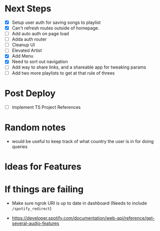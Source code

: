 
# Next Steps

- [x] Setup user auth for saving songs to playlist
- [x] Can't refresh routes outside of homepage.
- [ ] Add auto auth on page load
- [ ] Adda auth router
 - [ ] Cleanup UI
  - [ ] Elevated Artist
  - [x] Add Menu
- [x] Need to sort out navigation
- [ ] Add way to share links, and a shareable app for tweaking params
- [ ] Add two more playlists to get at that rule of threes

# Post Deploy
- [ ] Implement TS Project References

# Random notes

- would be useful to keep track of what country the user is in for doing queries

# Ideas for Features

# If things are failing

- Make sure ngrok URI is up to date in dashboard (Needs to include `/spotify_redirect`)


- https://developer.spotify.com/documentation/web-api/reference/get-several-audio-features

